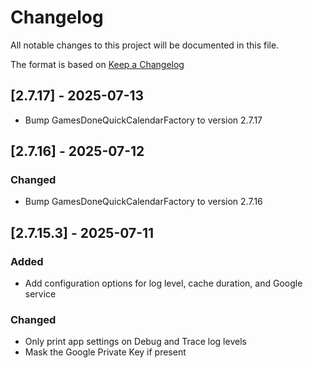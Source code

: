 # Changelog

All notable changes to this project will be documented in this file.

The format is based on [Keep a Changelog](https://keepachangelog.com/en/1.1.0/)

## [2.7.17] - 2025-07-13
- Bump GamesDoneQuickCalendarFactory to version 2.7.17

## [2.7.16] - 2025-07-12

### Changed
- Bump GamesDoneQuickCalendarFactory to version 2.7.16

## [2.7.15.3] - 2025-07-11

### Added
- Add configuration options for log level, cache duration, and Google service

### Changed
- Only print app settings on Debug and Trace log levels
- Mask the Google Private Key if present
